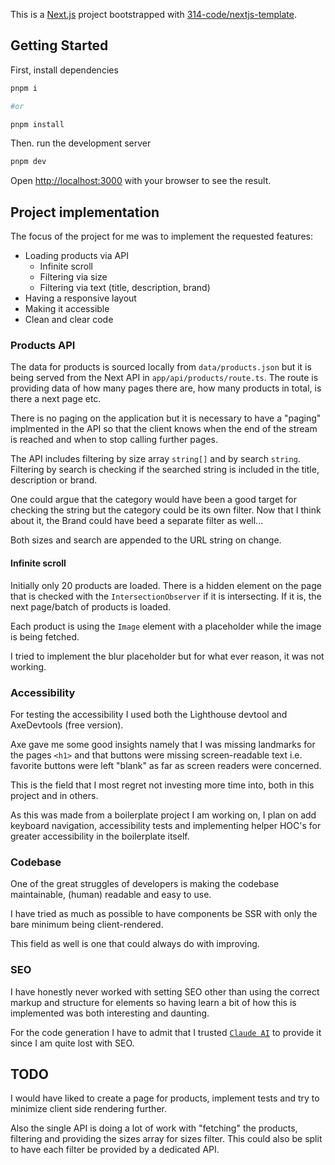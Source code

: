 This is a [Next.js](https://nextjs.org) project bootstrapped with [314-code/nextjs-template](https://github.com/314-code/nextjs-template).

## Getting Started

First, install dependencies

```bash
pnpm i

#or

pnpm install
```

Then. run the development server
```bash
pnpm dev
```

Open [http://localhost:3000](http://localhost:3000) with your browser to see the result.

## Project implementation

The focus of the project for me was to implement the requested features:
- Loading products via API
    - Infinite scroll
    - Filtering via size
    - Filtering via text (title, description, brand)
- Having a responsive layout
- Making it accessible
- Clean and clear code

### Products API

The data for products is sourced locally from `data/products.json` but it is being served from the Next API in `app/api/products/route.ts`.
The route is providing data of how many pages there are, how many products in total, is there a next page etc.

There is no paging on the application but it is necessary to have a "paging" implmented in the API so that the client knows when the end of the stream is reached and when to stop calling further pages.

The API includes filtering by size array `string[]` and by search `string`.
Filtering by search is checking if the searched string is included in the title, description or brand.

One could argue that the category would have been a good target for checking the string but the category could be its own filter.
Now that I think about it, the Brand could have beed a separate filter as well...

Both sizes and search are appended to the URL string on change.

#### Infinite scroll

Initially only 20 products are loaded. There is a hidden element on the page that is checked with the `IntersectionObserver` if it is intersecting. If it is, the next page/batch of products is loaded.

Each product is using the `Image` element with a placeholder while the image is being fetched.

I tried to implement the blur placeholder but for what ever reason, it was not working.

### Accessibility

For testing the accessibility I used both the Lighthouse devtool and AxeDevtools (free version).

Axe gave me some good insights namely that I was missing landmarks for the pages `<h1>` and that buttons were missing screen-readable text i.e. favorite buttons were left "blank" as far as screen readers were concerned.

This is the field that I most regret not investing more time into, both in this project and in others.

As this was made from a boilerplate project I am working on, I plan on add keyboard navigation, accessibility tests and implementing helper HOC's for greater accessibility in the boilerplate itself.

### Codebase

One of the great struggles of developers is making the codebase maintainable, (human) readable and easy to use.

I have tried as much as possible to have components be SSR with only the bare minimum being client-rendered.

This field as well is one that could always do with improving.

### SEO

I have honestly never worked with setting SEO other than using the correct markup and structure for elements so having learn a bit of how this is implemented was both interesting and daunting.

For the code generation I have to admit that I trusted [`Claude AI`](https://claude.ai/) to provide it since I am quite lost with SEO.

## TODO
I would have liked to create a page for products, implement tests and try to minimize client side rendering further.

Also the single API is doing a lot of work with "fetching" the products, filtering and providing the sizes array for sizes filter. This could also be split to have each filter be provided by a dedicated API.